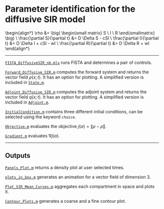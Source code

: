 # Parameter identification for the diffusive SIR model


\begin{align*}
	\rho &= \big( \begin{small matrix} S \\ I \\ R \end{smallmatrix} \big)
	\\
	\frac{\partial S}{\partial t} &= D \Delta S - cSI
	\\
	\frac{\partial I}{\partial t} &= D \Delta I + cSI - wI
	\\
	\frac{\partial R}{\partial t} &= D \Delta R + wI
\end{align*}

---

[`FISTA_DiffusiveSIR_nb.mlx`](FISTA_DiffusiveSIR_nb.mlx) runs FISTA and determines a pair of controls.

[`Forward_Diffusive_SIR.m`](Forward_Diffusive_SIR.m) computes the forward system and returns the vector field $\rho(x;t)$. It has an option for plotting. A simplified version is included in [`State.m`](State.m).

[`Adjoint_Diffusive_SIR.m`](Adjoint_Diffusive_SIR.m) computes the adjoint system and returns the vector field $q(x;t)$. It has an option for plotting. A simplified version is included in [`Adjoint.m`](Adjoint.m).

[`InitialCondition.m`](InitialCondition.m) contains three different initial conditions, can be selected using the keyword `choice`.

[`Objective.m`](Objective.m) evaluates the objective $j(\alpha) = \| \rho - \widehat{\rho} \|$.

[`Gradient.m`](Gradient.m) evaluates $\nabla j(\alpha)$.

---

## Outputs

[`Panels_Plot.m`](Panels_Plot.m) returns a density plot at user selected times.

[`plots_in_box.m`](plots_in_box.m) generates an animation for a vector field of dimension 3.

[`Plot_SIR_Mean_Curves.m`](Plot_SIR_Mean_Curves.m) aggregates each compartment in space and plots it.

[`Contour_Plots.m`](Contour_Plots.m) generates a coarse and a fine contour plot.